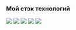 ### Мой стэк технологий

<img src="https://img.shields.io/badge/Html-black?style=for-the-badge&logo=HTML5&logoColor=orange"/>  <img src="https://img.shields.io/badge/CSS-black?style=for-the-badge&logo=CSS3&logoColor=blue"/> <img src="https://img.shields.io/badge/Python-black?style=for-the-badge&logo=Python&logoColor=azure"/> <img src="https://img.shields.io/badge/JavaScript-black?style=for-the-badge&logo=JavaScript&logoColor=yellow"/> <img src="https://img.shields.io/badge/Jquery-black?style=for-the-badge&logo=jQuery&logoColor=blue"/>
